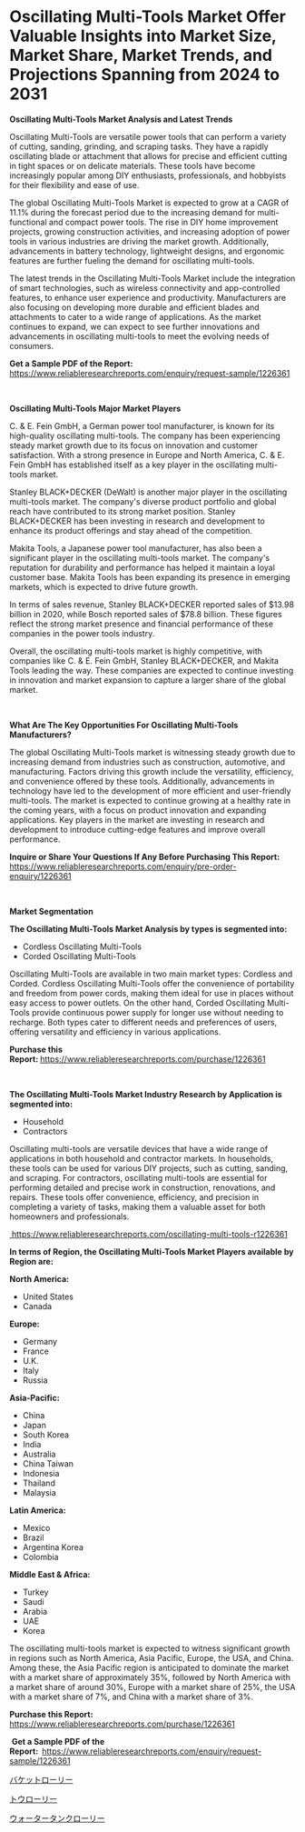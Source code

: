 <p><h1>Oscillating Multi-Tools Market Offer Valuable Insights into Market Size, Market Share, Market Trends, and Projections Spanning from 2024 to 2031</h1></p><p><strong>Oscillating Multi-Tools Market Analysis and Latest Trends</strong></p>
<p><p>Oscillating Multi-Tools are versatile power tools that can perform a variety of cutting, sanding, grinding, and scraping tasks. They have a rapidly oscillating blade or attachment that allows for precise and efficient cutting in tight spaces or on delicate materials. These tools have become increasingly popular among DIY enthusiasts, professionals, and hobbyists for their flexibility and ease of use.</p><p>The global Oscillating Multi-Tools Market is expected to grow at a CAGR of 11.1% during the forecast period due to the increasing demand for multi-functional and compact power tools. The rise in DIY home improvement projects, growing construction activities, and increasing adoption of power tools in various industries are driving the market growth. Additionally, advancements in battery technology, lightweight designs, and ergonomic features are further fueling the demand for oscillating multi-tools.</p><p>The latest trends in the Oscillating Multi-Tools Market include the integration of smart technologies, such as wireless connectivity and app-controlled features, to enhance user experience and productivity. Manufacturers are also focusing on developing more durable and efficient blades and attachments to cater to a wide range of applications. As the market continues to expand, we can expect to see further innovations and advancements in oscillating multi-tools to meet the evolving needs of consumers.</p></p>
<p><strong>Get a Sample PDF of the Report:&nbsp;</strong> <a href="https://www.reliableresearchreports.com/enquiry/request-sample/1226361">https://www.reliableresearchreports.com/enquiry/request-sample/1226361</a></p>
<p>&nbsp;</p>
<p><strong>Oscillating Multi-Tools Major Market Players</strong></p>
<p><p>C. & E. Fein GmbH, a German power tool manufacturer, is known for its high-quality oscillating multi-tools. The company has been experiencing steady market growth due to its focus on innovation and customer satisfaction. With a strong presence in Europe and North America, C. & E. Fein GmbH has established itself as a key player in the oscillating multi-tools market.</p><p>Stanley BLACK+DECKER (DeWalt) is another major player in the oscillating multi-tools market. The company's diverse product portfolio and global reach have contributed to its strong market position. Stanley BLACK+DECKER has been investing in research and development to enhance its product offerings and stay ahead of the competition.</p><p>Makita Tools, a Japanese power tool manufacturer, has also been a significant player in the oscillating multi-tools market. The company's reputation for durability and performance has helped it maintain a loyal customer base. Makita Tools has been expanding its presence in emerging markets, which is expected to drive future growth.</p><p>In terms of sales revenue, Stanley BLACK+DECKER reported sales of $13.98 billion in 2020, while Bosch reported sales of $78.8 billion. These figures reflect the strong market presence and financial performance of these companies in the power tools industry.</p><p>Overall, the oscillating multi-tools market is highly competitive, with companies like C. & E. Fein GmbH, Stanley BLACK+DECKER, and Makita Tools leading the way. These companies are expected to continue investing in innovation and market expansion to capture a larger share of the global market.</p></p>
<p>&nbsp;</p>
<p><strong>What Are The Key Opportunities For Oscillating Multi-Tools Manufacturers?</strong></p>
<p><p>The global Oscillating Multi-Tools market is witnessing steady growth due to increasing demand from industries such as construction, automotive, and manufacturing. Factors driving this growth include the versatility, efficiency, and convenience offered by these tools. Additionally, advancements in technology have led to the development of more efficient and user-friendly multi-tools. The market is expected to continue growing at a healthy rate in the coming years, with a focus on product innovation and expanding applications. Key players in the market are investing in research and development to introduce cutting-edge features and improve overall performance.</p></p>
<p><strong>Inquire or Share Your Questions If Any Before Purchasing This Report:</strong> <a href="https://www.reliableresearchreports.com/enquiry/pre-order-enquiry/1226361">https://www.reliableresearchreports.com/enquiry/pre-order-enquiry/1226361</a></p>
<p>&nbsp;</p>
<p><strong>Market Segmentation</strong></p>
<p><strong>The Oscillating Multi-Tools Market Analysis by types is segmented into:</strong></p>
<p><ul><li>Cordless Oscillating Multi-Tools</li><li>Corded Oscillating Multi-Tools</li></ul></p>
<p><p>Oscillating Multi-Tools are available in two main market types: Cordless and Corded. Cordless Oscillating Multi-Tools offer the convenience of portability and freedom from power cords, making them ideal for use in places without easy access to power outlets. On the other hand, Corded Oscillating Multi-Tools provide continuous power supply for longer use without needing to recharge. Both types cater to different needs and preferences of users, offering versatility and efficiency in various applications.</p></p>
<p><strong>Purchase this Report:&nbsp;</strong><a href="https://www.reliableresearchreports.com/purchase/1226361">https://www.reliableresearchreports.com/purchase/1226361</a></p>
<p>&nbsp;</p>
<p><strong>The Oscillating Multi-Tools Market Industry Research by Application is segmented into:</strong></p>
<p><ul><li>Household</li><li>Contractors</li></ul></p>
<p><p>Oscillating multi-tools are versatile devices that have a wide range of applications in both household and contractor markets. In households, these tools can be used for various DIY projects, such as cutting, sanding, and scraping. For contractors, oscillating multi-tools are essential for performing detailed and precise work in construction, renovations, and repairs. These tools offer convenience, efficiency, and precision in completing a variety of tasks, making them a valuable asset for both homeowners and professionals.</p></p>
<p><a href="https://www.reliableresearchreports.com/oscillating-multi-tools-r1226361">&nbsp;https://www.reliableresearchreports.com/oscillating-multi-tools-r1226361</a></p>
<p><strong>In terms of Region, the Oscillating Multi-Tools Market Players available by Region are:</strong></p>
<p>
    <p> <strong> North America: </strong>
        <ul>
            <li>United States</li>
            <li>Canada</li>
        </ul>
        </p> 
    <p> <strong> Europe: </strong>
        <ul>
            <li>Germany</li>
            <li>France</li>
            <li>U.K.</li>
            <li>Italy</li>
            <li>Russia</li>
        </ul>
        </p> 
    <p> <strong> Asia-Pacific: </strong>
        <ul>
            <li>China</li>
            <li>Japan</li>
            <li>South Korea</li>
            <li>India</li>
            <li>Australia</li>
            <li>China Taiwan</li>
            <li>Indonesia</li>
            <li>Thailand</li>
            <li>Malaysia</li>
        </ul>
        </p> 
    <p> <strong> Latin America: </strong>
        <ul>
            <li>Mexico</li>
            <li>Brazil</li>
            <li>Argentina Korea</li>
            <li>Colombia</li>
        </ul>
        </p> 
    <p> <strong> Middle East & Africa: </strong>
        <ul>
            <li>Turkey</li>
            <li>Saudi</li>
            <li>Arabia</li>
            <li>UAE</li>
            <li>Korea</li>
        </ul>
    </p>
    </p>
<p><p>The oscillating multi-tools market is expected to witness significant growth in regions such as North America, Asia Pacific, Europe, the USA, and China. Among these, the Asia Pacific region is anticipated to dominate the market with a market share of approximately 35%, followed by North America with a market share of around 30%, Europe with a market share of 25%, the USA with a market share of 7%, and China with a market share of 3%.</p></p>
<p><strong>Purchase this Report: </strong><a href="https://www.reliableresearchreports.com/purchase/1226361">https://www.reliableresearchreports.com/purchase/1226361</a></p>
<p>&nbsp;<strong>Get a Sample PDF of the Report:&nbsp;&nbsp;</strong><a href="https://www.reliableresearchreports.com/enquiry/request-sample/1226361">https://www.reliableresearchreports.com/enquiry/request-sample/1226361</a></p>
<p><strong></strong></p>
<p><p><a href="https://github.com/dzy793153605/Market-Research-Report-List-1/blob/main/178362640676.md">バケットローリー</a></p><p><a href="https://github.com/kegley4963/Market-Research-Report-List-1/blob/main/530846740674.md">トウローリー</a></p><p><a href="https://github.com/oafhukehf4709715/Market-Research-Report-List-1/blob/main/155059240675.md">ウォータータンクローリー</a></p></p>